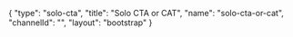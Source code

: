 {
    "type": "solo-cta",
    "title": "Solo CTA or CAT",
    "name": "solo-cta-or-cat",
    "channelId": "",
    "layout": "bootstrap"
}